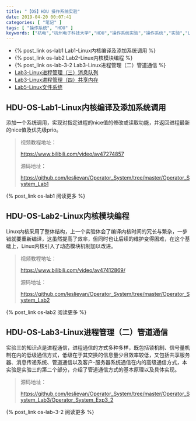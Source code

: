 ```yaml
---
title: "【OS】HDU 操作系统实验"
date: 2019-04-20 00:07:41
categories: [ "笔记" ]
tags: [ "操作系统", "HDU" ]
keywords: ["杭电","杭州电子科技大学","HDU","操作系统实验","操作系统","实验","Linux","内核编译","进程管理"]
---
```


- {% post_link os-lab1 Lab1-Linux内核编译及添加系统调用 %}
- {% post_link os-lab2 Lab2-Linux内核模块编程 %}
- {% post_link os-lab-3-2 Lab3-Linux进程管理（二）管道通信 %}
- [Lab3-Linux进程管理（三）消息队列](<https://github.com/leslievan/Operator_System>)
- [Lab3-Linux进程管理（四）共享内存](<https://github.com/leslievan/Operator_System>)
- [Lab5-Linux文件系统](<https://github.com/leslievan/Operator_System>)

<!--more-->


## HDU-OS-Lab1-Linux内核编译及添加系统调用

添加一个系统调用，实现对指定进程的nice值的修改或读取功能，并返回进程最新的nice值及优先级prio。

> 视频教程地址：
> 
> <https://www.bilibili.com/video/av47274857>
>
> 源码地址：
> 
> <https://github.com/leslievan/Operator_System/tree/master/Operator_System_Lab1>

{% post_link os-lab1 阅读更多 %}

## HDU-OS-Lab2-Linux内核模块编程

Linux内核采用了整体结构，上一个实验体会了编译内核时间的冗长与繁杂，一步错就要重新编译，这虽然提高了效率，但同时也让后续的维护变得困难，在这个基础上，Linux内核引入了动态模块机制加以改进。

> 视频教程地址：
>
> <https://www.bilibili.com/video/av47412869/>
>
> 源码地址：
>
> <https://github.com/leslievan/Operator_System/tree/master/Operator_System_Lab2>

{% post_link os-lab2 阅读更多 %}

## HDU-OS-Lab3-Linux进程管理（二）管道通信

实验三的知识点是进程通信，进程通信的方式多种多样，既包括锁机制、信号量机制在内的低级通信方式，低级在于其交换的信息量少且效率较低，又包括共享服务器、消息传递系统、管道通信以及客户-服务器系统通信在内的高级通信方式，本实验是实验三的第二个部分，介绍了管道通信方式的基本原理以及具体实现。

> 源码地址：
> 
> <https://github.com/leslievan/Operator_System/tree/master/Operator_System_Lab3/Operator_System_Exp3_2>


{% post_link os-lab-3-2 阅读更多 %}
